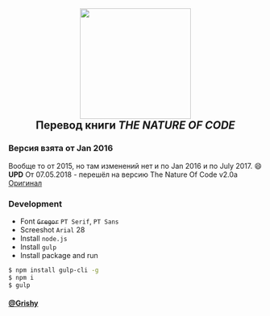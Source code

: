 <p>
  <h2 align="center">
      <img width="220" src='https://cdn.dribbble.com/users/545391/screenshots/1558612/untitled4.gif'/><br>
      Перевод книги <i>THE NATURE OF CODE</i>
  </h2>
</p>


### Версия взята от Jan 2016
Вообще то от 2015, но там изменений нет и по Jan 2016 и по July 2017. :smile:  
**UPD** От 07.05.2018 - перешёл на версию The Nature Of Code v2.0a 
[Оригинал](http://natureofcode.com/)

### Development
- Font ~~`Gregor`~~ `PT Serif`, `PT Sans`
- Screeshot `Arial` 28
- Install `node.js`
- Install `gulp`
- Install package and run

```bash
$ npm install gulp-cli -g
$ npm i
$ gulp
```

####  **[@Grishy](http://grishy.ru/)**
